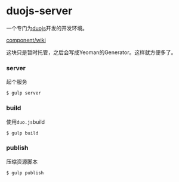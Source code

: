 duojs-server
============

一个专门为[duojs](https://github.com/duojs/duo)开发的开发环境。

[component/wiki](https://github.com/componentjs/component/wiki/Components)

这块只是暂时托管，之后会写成Yeoman的Generator。这样就方便多了。

### server
起个服务

```
$ gulp server
```

### build
使用`duo.js`build

```
$ gulp build
```

### publish
压缩资源脚本

```
$ gulp publish
```
